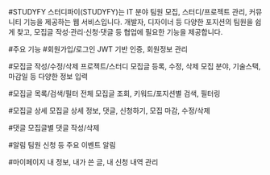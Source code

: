 #STUDYFY
스터디파이(STUDYFY)는 IT 분야 팀원 모집, 스터디/프로젝트 관리, 커뮤니티 기능을 제공하는 웹 서비스입니다.
개발자, 디자이너 등 다양한 포지션의 팀원을 쉽게 찾고, 모집글 작성·관리·신청·댓글 등 협업에 필요한 기능을 제공합니다.

#주요 기능
#회원가입/로그인
JWT 기반 인증, 회원정보 관리

#모집글 작성/수정/삭제
프로젝트/스터디 모집글 등록, 수정, 삭제
모집 분야, 기술스택, 마감일 등 다양한 정보 입력

#모집글 목록/검색/필터
전체 모집글 조회, 키워드/포지션별 검색, 필터링

#모집글 상세
모집글 상세 정보, 댓글, 신청하기, 모집 마감, 수정/삭제

#댓글
모집글별 댓글 작성/삭제

#알림
팀원 신청 등 주요 이벤트 알림

#마이페이지
내 정보, 내가 쓴 글, 내 신청 내역 관리
